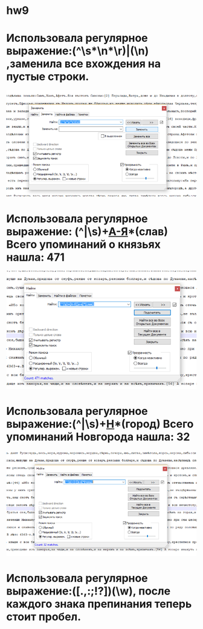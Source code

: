 # hw9
# Использовала регулярное выражение:(^\s*\n*\r)|(\n)  ,заменила все вхождения на  пустые строки.
![Фото](https://github.com/msgvozdeva/hw9/blob/master/2018-06-01%20(3).png)
# Использовала регулярное выражение: (^|\s)+[А-Я](а-я)*(слав)  Всего упоминаний о князьях нашла: 471
![Фото](https://github.com/msgvozdeva/hw9/blob/master/2018-06-01%20(1).png)
# Использовала регулярное выражение:(^|\s)+[Н](а-я)*(город)  Всего упоминаний Новгорода нашла: 32
![Фото](https://github.com/msgvozdeva/hw9/blob/master/2018-06-01%20(2).png)
# Использовала регулярное выражение:([.,:;!?])(\w), после каждого знака препинания теперь стоит пробел.
